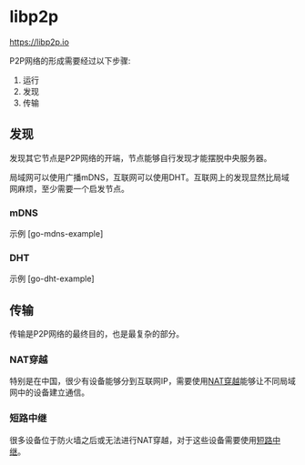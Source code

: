 # libp2p

https://libp2p.io

P2P网络的形成需要经过以下步骤:
1. 运行
2. 发现
3. 传输

## 发现

发现其它节点是P2P网络的开端，节点能够自行发现才能摆脱中央服务器。

局域网可以使用广播mDNS，互联网可以使用DHT。互联网上的发现显然比局域网麻烦，至少需要一个启发节点。

### mDNS

示例 [go-mdns-example]

### DHT

示例 [go-dht-example]

## 传输

传输是P2P网络的最终目的，也是最复杂的部分。

### NAT穿越

特别是在中国，很少有设备能够分到互联网IP，需要使用[NAT穿越](https://docs.libp2p.io/reference/glossary/#nat-traversal)能够让不同局域网中的设备建立通信。

### 短路中继

很多设备位于防火墙之后或无法进行NAT穿越，对于这些设备需要使用[短路中继](https://docs.libp2p.io/reference/glossary/#circuit-relay)。



